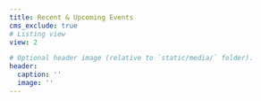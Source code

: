 ```yaml
---
title: Recent & Upcoming Events
cms_exclude: true
# Listing view
view: 2

# Optional header image (relative to `static/media/` folder).
header:
  caption: ''
  image: ''
---
```

